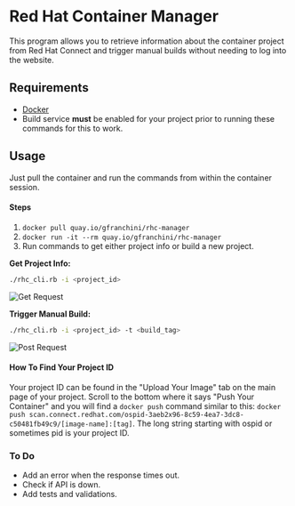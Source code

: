 Red Hat Container Manager
=========================

This program allows you to retrieve information about the container project from Red Hat Connect and trigger manual builds without needing to log into the website.

## Requirements

- [Docker](https://www.docker.com/get-started)
- Build service **must** be enabled for your project prior to running these commands for this to work.

## Usage

Just pull the container and run the commands from within the container session.

#### Steps

1. `docker pull quay.io/gfranchini/rhc-manager`
2. `docker run -it --rm quay.io/gfranchini/rhc-manager`
3. Run commands to get either project info or build a new project.

**Get Project Info:**

```sh
./rhc_cli.rb -i <project_id>
```
![Get Request](https://media.giphy.com/media/4JXVgM3LOW4rMf2CcY/giphy.gif)

**Trigger Manual Build:**

```sh
./rhc_cli.rb -i <project_id> -t <build_tag>
```
![Post Request](https://media.giphy.com/media/Wv7enVd7i4IqNwsHHj/giphy.gif)

#### How To Find Your Project ID
Your project ID can be found in the "Upload Your Image" tab on the main page of your project. Scroll to the bottom where it says "Push Your Container" and you will find a `docker push` command similar to this: `docker push scan.connect.redhat.com/ospid-3aeb2x96-8c59-4ea7-3dc8-c50481fb49c9/[image-name]:[tag]`. The long string starting with ospid or sometimes pid is your project ID.

### To Do

* Add an error when the response times out.
* Check if API is down.
* Add tests and validations.
